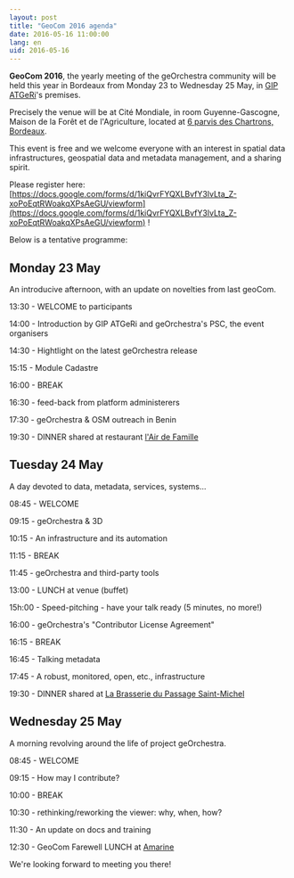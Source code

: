 ```yaml
---
layout: post
title: "GeoCom 2016 agenda"
date: 2016-05-16 11:00:00
lang: en
uid: 2016-05-16
---
```


****GeoCom 2016****, 
the yearly meeting of the geOrchestra community will be held this year in Bordeaux 
from Monday 23 to Wednesday 25 May, in [GIP ATGeRi](http://www.gipatgeri.fr/)'s premises.

Precisely the venue will be at Cité Mondiale, in room Guyenne-Gascogne, Maison de la Forêt et de l'Agriculture, 
located at [6 parvis des Chartrons, Bordeaux](http://www.openstreetmap.org/node/3815295360#map=15/44.8501/-0.5665).

This event is free and we welcome everyone with an interest in spatial data infrastructures, geospatial data and metadata management, and a sharing spirit.

Please register here: [https://docs.google.com/forms/d/1kiQvrFYQXLBvfY3lvLta_Z-xoPoEqtRWoakqXPsAeGU/viewform](https://docs.google.com/forms/d/1kiQvrFYQXLBvfY3lvLta_Z-xoPoEqtRWoakqXPsAeGU/viewform) !

<!--more-->

Below is a tentative programme:


## Monday 23 May

An introducive afternoon, with an update on novelties from last geoCom.

13:30 - WELCOME to participants

14:00 - Introduction by GIP ATGeRi and geOrchestra's PSC, the event organisers

14:30 - Hightlight on the latest geOrchestra release

15:15 - Module Cadastre

16:00 - BREAK

16:30 - feed-back from platform administerers

17:30 - geOrchestra & OSM outreach in Benin

19:30 - DINNER shared at restaurant [l'Air de Famille](http://www.openstreetmap.org/node/2505249179#map=17/44.85070/-0.57103&layers=Q)


## Tuesday 24 May

A day devoted to data, metadata, services, systems...

08:45 - WELCOME

09:15 - geOrchestra & 3D

10:15 - An infrastructure and its automation

11:15 - BREAK

11:45 - geOrchestra and third-party tools

13:00 - LUNCH at venue (buffet)

15h:00 - Speed-pitching - have your talk ready (5 minutes, no more!)

16:00 - geOrchestra's "Contributor License Agreement"

16:15 - BREAK

16:45 - Talking metadata

17:45 - A robust, monitored, open, etc., infrastructure

19:30 - DINNER shared at [La Brasserie du Passage Saint-Michel](http://www.openstreetmap.org/node/2485522295#map=15/44.8387/-0.5605&layers=Q)


## Wednesday 25 May

A morning revolving around the life of project geOrchestra.

08:45 - WELCOME

09:15 - How may I contribute?

10:00 - BREAK

10:30 - rethinking/reworking the viewer: why, when, how?

11:30 - An update on docs and training

12:30 - GeoCom Farewell LUNCH at [Amarine](http://www.openstreetmap.org/node/2501425270#map=16/44.8507/-0.5672&layers=Q)


We're looking forward to meeting you there!
